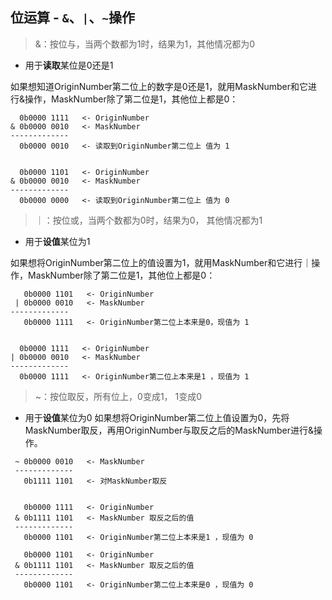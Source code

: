 ## 位运算 - `&`、`|`、`~`操作

> &：按位与，当两个数都为1时，结果为1，其他情况都为0
* 用于**读取**某位是0还是1

 如果想知道OriginNumber第二位上的数字是0还是1，就用MaskNumber和它进行&操作，MaskNumber除了第二位是1，其他位上都是0：

 ```
   0b0000 1111   <- OriginNumber
 & 0b0000 0010   <- MaskNumber
 -------------
   0b0000 0010   <- 读取到OriginNumber第二位上 值为 1


   0b0000 1101   <- OriginNumber
 & 0b0000 0010   <- MaskNumber
 -------------
   0b0000 0000   <- 读取到OriginNumber第二位上 值为 0
```


> ｜：按位或，当两个数都为0时，结果为0， 其他情况都为1
* 用于**设值**某位为1

如果想将OriginNumber第二位上的值设置为1，就用MaskNumber和它进行｜操作，MaskNumber除了第二位是1，其他位上都是0：

 ```
    0b0000 1101   <- OriginNumber
  | 0b0000 0010   <- MaskNumber
 -------------
    0b0000 1111   <- OriginNumber第二位上本来是0，现值为 1


   0b0000 1111   <- OriginNumber
 | 0b0000 0010   <- MaskNumber
 -------------
   0b0000 1111   <- OriginNumber第二位上本来是1 ，现值为 1

```

> ~：按位取反，所有位上，0变成1， 1变成0
* 用于**设值**某位为0
如果想将OriginNumber第二位上值设置为0，先将MaskNumber取反，再用OriginNumber与取反之后的MaskNumber进行&操作。
```
 ~ 0b0000 0010   <- MaskNumber
 -------------
   0b1111 1101   <- 对MaskNumber取反


   0b0000 1111   <- OriginNumber
 & 0b1111 1101   <- MaskNumber 取反之后的值
 -------------
   0b0000 1101   <- OriginNumber第二位上本来是1 ，现值为 0

   0b0000 1101   <- OriginNumber
 & 0b1111 1101   <- MaskNumber 取反之后的值
 -------------
   0b0000 1101   <- OriginNumber第二位上本来是0 ，现值为 0

```

